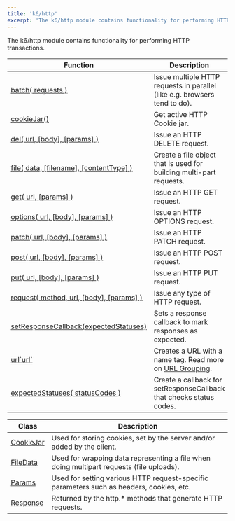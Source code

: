 ```yaml
---
title: 'k6/http'
excerpt: 'The k6/http module contains functionality for performing HTTP transactions.'
---
```


The k6/http module contains functionality for performing HTTP transactions.

| Function | Description |
| -------- | ----------- |
| [batch( requests )](/javascript-api/k6-http/batch-requests)  | Issue multiple HTTP requests in parallel (like e.g. browsers tend to do). |
| [cookieJar()](/javascript-api/k6-http/cookiejar-method)  | Get active HTTP Cookie jar. |
| [del( url, [body], [params] )](/javascript-api/k6-http/del-url-body-params)  | Issue an HTTP DELETE request. |
| [file( data, [filename], [contentType] )](/javascript-api/k6-http/file-data-filename-contenttype)  | Create a file object that is used for building multi-part requests. |
| [get( url, [params] )](/javascript-api/k6-http/get-url-params)  | Issue an HTTP GET request. |
| [options( url, [body], [params] )](/javascript-api/k6-http/options-url-body-params)  | Issue an HTTP OPTIONS request. |
| [patch( url, [body], [params] )](/javascript-api/k6-http/patch-url-body-params)  | Issue an HTTP PATCH request. |
| [post( url, [body], [params] )](/javascript-api/k6-http/post-url-body-params)  | Issue an HTTP POST request. |
| [put( url, [body], [params] )](/javascript-api/k6-http/put-url-body-params)  | Issue an HTTP PUT request. |
| [request( method, url, [body], [params] )](/javascript-api/k6-http/request-method-url-body-params)  | Issue any type of HTTP request. |
| [setResponseCallback(expectedStatuses)](/javascript-api/k6-http/setresponsecallback-callback)  | Sets a response callback to mark responses as expected. |
| [url\`url\`](/javascript-api/k6-http/urlurl) | Creates a URL with a name tag. Read more on [URL Grouping](/using-k6/http-requests#url-grouping). |
| [expectedStatuses( statusCodes )](/javascript-api/k6-http/expectedstatuses-statuses)  | Create a callback for setResponseCallback that checks status codes. |

| Class | Description |
| -------- | ----------- |
| [CookieJar](/javascript-api/k6-http/cookiejar)  |  Used for storing cookies, set by the server and/or added by the client. |
| [FileData](/javascript-api/k6-http/filedata)  |  Used for wrapping data representing a file when doing multipart requests (file uploads). |
| [Params](/javascript-api/k6-http/params)  |  Used for setting various HTTP request-specific parameters such as headers, cookies, etc. |
| [Response](/javascript-api/k6-http/response)  |  Returned by the http.* methods that generate HTTP requests. |
